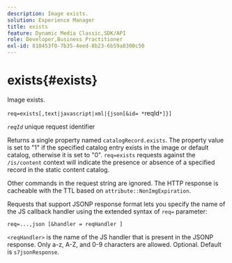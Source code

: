 ```yaml
---
description: Image exists.
solution: Experience Manager
title: exists
feature: Dynamic Media Classic,SDK/API
role: Developer,Business Practitioner
exl-id: 810453f0-7b35-4eed-8b23-6b59a8300c50
---
```

# exists{#exists}

Image exists.

 `req=exists[,text|javascript|xml|{json[&id= *`reqId`*]}]`

*`reqId`* unique request identifier

Returns a single property named `catalogRecord.exists`. The property value is set to "1" if the specified catalog entry exists in the image or default catalog, otherwise it is set to "0". `req=exists` requests against the `/is/content` context will indicate the presence or absence of a specified record in the static content catalog.

Other commands in the request string are ignored. The HTTP response is cacheable with the TTL based on `attribute::NonImgExpiration`.

Requests that support JSONP response format lets you specify the name of the JS callback handler using the extended syntax of `req=` parameter:

`req=...,json [&handler = reqHandler ]`

`<reqHandler>` is the name of the JS handler that is present in the JSONP response. Only a-z, A-Z, and 0-9 characters are allowed. Optional. Default is `s7jsonResponse`.
